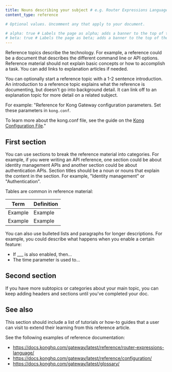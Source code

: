 ```yaml
---
title: Nouns describing your subject # e.g. Router Expressions Language
content_type: reference

# Optional values. Uncomment any that apply to your document.

# alpha: true # Labels the page as alpha; adds a banner to the top of the page.
# beta: true # Labels the page as beta; adds a banner to the top of the page.
---
```


Reference topics describe the technology. For example, a reference could be a document that describes the different command line or API options. Reference material should not explain basic concepts or how to accomplish a task. You can add links to explanation articles if needed.

You can optionally start a reference topic with a 1-2 sentence introduction. An introduction to a reference topic explains what the reference is documenting, but doesn't go into background detail. It can link off to an explanation topic for more detail on a related subject.

For example:
"Reference for Kong Gateway configuration parameters. Set these parameters in `kong.conf`.

To learn more about the kong.conf file, see the guide on the [Kong Configuration File](https://docs.konghq.com/gateway/3.0.x/production/kong-conf)."

## First section <!-- Header optional if there's only one section in the article -->

You can use sections to break the reference material into categories. For example, if you were writing an API reference, one section could be about identity management APIs and another section could be about authentication APIs. Section titles should be a noun or nouns that explain the content in the section. For example, "Identity management" or "Authentication".

Tables are common in reference material:

| Term      | Definition |
| --------- | ---------- |
|Example | Example |
|Example | Example |

You can also use bulleted lists and paragraphs for longer descriptions. For example, you could describe what happens when you enable a certain feature:

* If ___ is also enabled, then...
* The time parameter is used to...

## Second section <!-- Optional -->

If you have more subtopics or categories about your main topic, you can keep adding headers and sections until you've completed your doc. 

## See also <!-- Optional -->

This section should include a list of tutorials or how-to guides that a user can visit to extend their learning from this reference article.

See the following examples of reference documentation:
* https://docs.konghq.com/gateway/latest/reference/router-expressions-language/ 
* https://docs.konghq.com/gateway/latest/reference/configuration/
* https://docs.konghq.com/gateway/latest/glossary/
